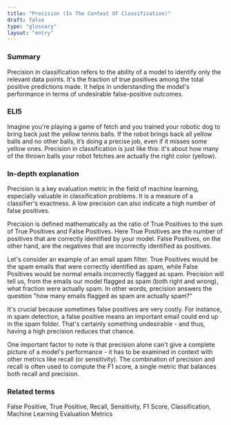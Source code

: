 ```yaml
---
title: "Precision (In The Context Of Classification)"
draft: false
type: "glossary"
layout: "entry"
---
```


### Summary
Precision in classification refers to the ability of a model to identify only the relevant data points. It's the fraction of true positives among the total positive predictions made. It helps in understanding the model's performance in terms of undesirable false-positive outcomes. 

### ELI5
Imagine you're playing a game of fetch and you trained your robotic dog to bring back just the yellow tennis balls. If the robot brings back all yellow balls and no other balls, it’s doing a precise job, even if it misses some yellow ones. Precision in classification is just like this: it's about how many of the thrown balls your robot fetches are actually the right color (yellow).

### In-depth explanation
Precision is a key evaluation metric in the field of machine learning, especially valuable in classification problems. It is a measure of a classifier's exactness. A low precision can also indicate a high number of false positives.

Precision is defined mathematically as the ratio of True Positives to the sum of True Positives and False Positives. Here True Positives are the number of positives that are correctly identified by your model. False Positives, on the other hand, are the negatives that are incorrectly identified as positives.

Let's consider an example of an email spam filter. True Positives would be the spam emails that were correctly identified as spam, while False Positives would be normal emails incorrectly flagged as spam. Precision will tell us, from the emails our model flagged as spam (both right and wrong), what fraction were actually spam. In other words, precision answers the question "how many emails flagged as spam are actually spam?"

It's crucial because sometimes false positives are very costly. For instance, in spam detection, a false positive means an important email could end up in the spam folder. That's certainly something undesirable - and thus, having a high precision reduces that chance.

One important factor to note is that precision alone can't give a complete picture of a model's performance - it has to be examined in context with other metrics like recall (or sensitivity). The combination of precision and recall is often used to compute the F1 score, a single metric that balances both recall and precision.

### Related terms
False Positive, True Positive, Recall, Sensitivity, F1 Score, Classification, Machine Learning Evaluation Metrics
